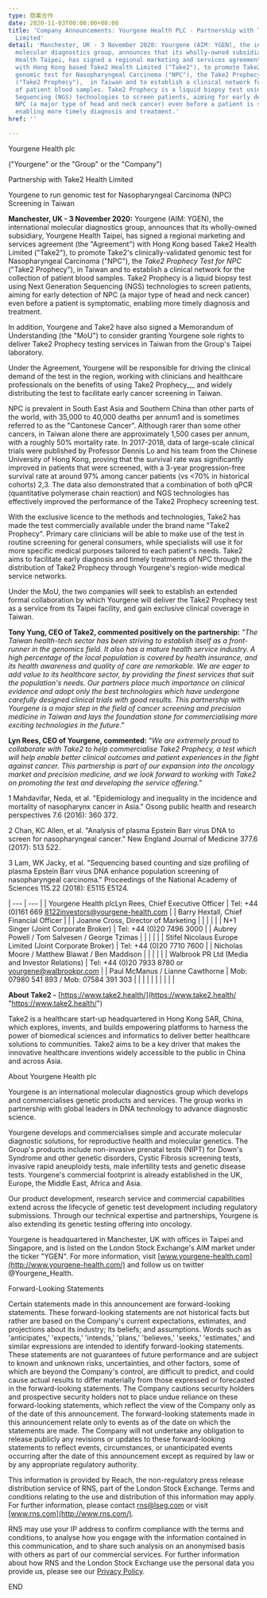```yaml
---
type: 商業合作
date: 2020-11-03T00:00:00+08:00
title: 'Company Announcements: Yourgene Health PLC - Partnership with Take2 Health
  Limited'
detail: 'Manchester, UK - 3 November 2020: Yourgene (AIM: YGEN), the international
  molecular diagnostics group, announces that its wholly-owned subsidiary, Yourgene
  Health Taipei, has signed a regional marketing and services agreement (the "Agreement")
  with Hong Kong based Take2 Health Limited ("Take2"), to promote Take2''s clinically-validated
  genomic test for Nasopharyngeal Carcinoma ("NPC"), the Take2 Prophecy Test for NPC
  ("Take2 Prophecy"),  in Taiwan and to establish a clinical network for the collection
  of patient blood samples. Take2 Prophecy is a liquid biopsy test using Next Generation
  Sequencing (NGS) technologies to screen patients, aiming for early detection of
  NPC (a major type of head and neck cancer) even before a patient is symptomatic,
  enabling more timely diagnosis and treatment.'
href: ''

---
```

Yourgene Health plc

("Yourgene" or the "Group" or the "Company")

Partnership with Take2 Health Limited

Yourgene to run genomic test for Nasopharyngeal Carcinoma (NPC) Screening in Taiwan

**Manchester, UK - 3 November 2020:** Yourgene (AIM: YGEN), the international molecular diagnostics group, announces that its wholly-owned subsidiary, Yourgene Health Taipei, has signed a regional marketing and services agreement (the "Agreement") with Hong Kong based Take2 Health Limited ("Take2"), to promote Take2's clinically-validated genomic test for Nasopharyngeal Carcinoma ("NPC"), the _Take2 Prophecy Test for NPC_ ("Take2 Prophecy"), in Taiwan and to establish a clinical network for the collection of patient blood samples. Take2 Prophecy is a liquid biopsy test using Next Generation Sequencing (NGS) technologies to screen patients, aiming for early detection of NPC (a major type of head and neck cancer) even before a patient is symptomatic, enabling more timely diagnosis and treatment.

In addition, Yourgene and Take2 have also signed a Memorandum of Understanding (the "MoU") to consider granting Yourgene sole rights to deliver Take2 Prophecy testing services in Taiwan from the Group's Taipei laboratory.

Under the Agreement, Yourgene will be responsible for driving the clinical demand of the test in the region, working with clinicians and healthcare professionals on the benefits of using Take2 Prophecy_,_ and widely distributing the test to facilitate early cancer screening in Taiwan.

NPC is prevalent in South East Asia and Southern China than other parts of the world, with 35,000 to 40,000 deaths per annum1 and is sometimes referred to as the "Cantonese Cancer". Although rarer than some other cancers, in Taiwan alone there are approximately 1,500 cases per annum, with a roughly 50% mortality rate. In 2017-2018, data of large-scale clinical trials were published by Professor Dennis Lo and his team from the Chinese University of Hong Kong, proving that the survival rate was significantly improved in patients that were screened, with a 3-year progression-free survival rate at around 97% among cancer patients (vs <70% in historical cohorts) 2,3. The data also demonstrated that a combination of both qPCR (quantitative polymerase chain reaction) and NGS technologies has effectively improved the performance of the Take2 Prophecy screening test.

With the exclusive licence to the methods and technologies, Take2 has made the test commercially available under the brand name "Take2 Prophecy". Primary care clinicians will be able to make use of the test in routine screening for general consumers, while specialists will use it for more specific medical purposes tailored to each patient's needs. Take2 aims to facilitate early diagnosis and timely treatments of NPC through the distribution of Take2 Prophecy through Yourgene's region-wide medical service networks.

Under the MoU, the two companies will seek to establish an extended formal collaboration by which Yourgene will deliver the Take2 Prophecy test as a service from its Taipei facility, and gain exclusive clinical coverage in Taiwan.

**Tony Yung, CEO of Take2, commented positively on the partnership:** _"The Taiwan health-tech sector has been striving to establish itself as a front-runner in the genomics field. It also has a mature health service industry. A high percentage of the local population is covered by health insurance, and_ _its health awareness and quality of care are remarkable. We are eager to add value to its healthcare sector, by providing the finest services that suit the population's needs. Our partners place much importance on clinical evidence and adopt only the best technologies which have undergone carefully designed clinical trials with good results. This partnership with Yourgene is a major step in the field of cancer screening and precision medicine in Taiwan and lays the foundation stone for commercialising more exciting technologies in the future."_

**Lyn Rees, CEO of Yourgene, commented:** _"We are extremely proud to collaborate with Take2 to help commercialise Take2 Prophecy, a test which will help enable better clinical outcomes and patient experiences in the fight against cancer. This partnership is part of our expansion into the oncology market and precision medicine, and we look forward to working with Take2 on promoting the test and developing the service offering."_

1 Mahdavifar, Neda, et al. "Epidemiology and inequality in the incidence and mortality of nasopharynx cancer in Asia." Osong public health and research perspectives 7.6 (2016): 360 372.

2 Chan, KC Allen, et al. "Analysis of plasma Epstein Barr virus DNA to screen for nasopharyngeal cancer." New England Journal of Medicine 377.6 (2017): 513 522.

3 Lam, WK Jacky, et al. "Sequencing based counting and size profiling of plasma Epstein Barr virus DNA enhance population screening of nasopharyngeal carcinoma." Proceedings of the National Academy of Sciences 115.22 (2018): E5115 E5124.

| --- | --- |
| Yourgene Health plcLyn Rees, Chief Executive Officer | Tel: +44 (0)161 669 8122investors@yourgene-health.com |
| Barry Hextall, Chief Financial Officer |  |
| Joanne Cross, Director of Marketing |  |
|  |  |
| N+1 Singer (Joint Corporate Broker) | Tel: +44 (0)20 7496 3000 |
| Aubrey Powell / Tom Salvesen / George Tzimas |  |
|  |  |
| Stifel Nicolaus Europe Limited (Joint Corporate Broker) | Tel: +44 (0)20 7710 7600 |
| Nicholas Moore / Matthew Blawat / Ben Maddison |  |
|  |  |
| Walbrook PR Ltd (Media and Investor Relations) | Tel: +44 (0)20 7933 8780 or yourgene@walbrookpr.com |
| Paul McManus / Lianne Cawthorne | Mob: 07980 541 893 / Mob: 07584 391 303 |
|  |  |  |
|  |  |  |  |

**About Take2 -** [https://www.take2.health/](https://www.take2.health/ "https://www.take2.health/")

Take2 is a healthcare start-up headquartered in Hong Kong SAR, China, which explores, invents, and builds empowering platforms to harness the power of biomedical sciences and informatics to deliver better healthcare solutions to communities. Take2 aims to be a key driver that makes the innovative healthcare inventions widely accessible to the public in China and across Asia.

About Yourgene Health plc

Yourgene is an international molecular diagnostics group which develops and commercialises genetic products and services. The group works in partnership with global leaders in DNA technology to advance diagnostic science.

Yourgene develops and commercialises simple and accurate molecular diagnostic solutions, for reproductive health and molecular genetics. The Group's products include non-invasive prenatal tests (NIPT) for Down's Syndrome and other genetic disorders, Cystic Fibrosis screening tests, invasive rapid aneuploidy tests, male infertility tests and genetic disease tests. Yourgene's commercial footprint is already established in the UK, Europe, the Middle East, Africa and Asia.

Our product development, research service and commercial capabilities extend across the lifecycle of genetic test development including regulatory submissions. Through our technical expertise and partnerships, Yourgene is also extending its genetic testing offering into oncology.

Yourgene is headquartered in Manchester, UK with offices in Taipei and Singapore, and is listed on the London Stock Exchange's AIM market under the ticker "YGEN". For more information, visit [www.yourgene-health.com](http://www.yourgene-health.com/) and follow us on twitter @Yourgene_Health.

Forward-Looking Statements

Certain statements made in this announcement are forward-looking statements. These forward-looking statements are not historical facts but rather are based on the Company's current expectations, estimates, and projections about its industry; its beliefs; and assumptions. Words such as 'anticipates,' 'expects,' 'intends,' 'plans,' 'believes,' 'seeks,' 'estimates,' and similar expressions are intended to identify forward-looking statements. These statements are not guarantees of future performance and are subject to known and unknown risks, uncertainties, and other factors, some of which are beyond the Company's control, are difficult to predict, and could cause actual results to differ materially from those expressed or forecasted in the forward-looking statements. The Company cautions security holders and prospective security holders not to place undue reliance on these forward-looking statements, which reflect the view of the Company only as of the date of this announcement. The forward-looking statements made in this announcement relate only to events as of the date on which the statements are made. The Company will not undertake any obligation to release publicly any revisions or updates to these forward-looking statements to reflect events, circumstances, or unanticipated events occurring after the date of this announcement except as required by law or by any appropriate regulatory authority.

This information is provided by Reach, the non-regulatory press release distribution service of RNS, part of the London Stock Exchange. Terms and conditions relating to the use and distribution of this information may apply. For further information, please contact [rns@lseg.com](mailto:rns@lseg.com) or visit [www.rns.com](http://www.rns.com/).  
  
RNS may use your IP address to confirm compliance with the terms and conditions, to analyse how you engage with the information contained in this communication, and to share such analysis on an anonymised basis with others as part of our commercial services. For further information about how RNS and the London Stock Exchange use the personal data you provide us, please see our [Privacy Policy](https://www.lseg.com/privacy-and-cookie-policy).

END